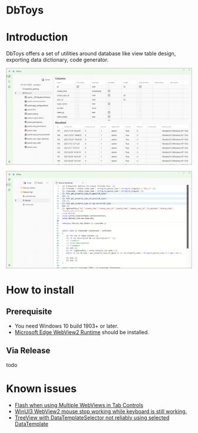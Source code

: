 # DbToys 

# Introduction

DbToys offers a set of utilities around database like view table design, exporting data dictionary, code generator.

![DbToys1](/images/screenshot1.png)

![DbToys2](/images/screenshot2.png)

# How to install

## Prerequisite
* You need Windows 10 build 1903+ or later.
* [Microsoft Edge WebView2 Runtime](https://go.microsoft.com/fwlink/p/?LinkId=2124703) should be installed.

## Via Release
todo

# Known issues
* [Flash when using Multiple WebViews in Tab Controls](https://github.com/MicrosoftEdge/WebView2Feedback/issues/1412)
* [WinUI3 WebView2 mouse stop working while keyboard is still working.](https://github.com/MicrosoftEdge/WebView2Feedback/issues/3003#issuecomment-1407131599)
* [TreeView with DataTemplateSelector not reliably using selected DataTemplate](https://github.com/microsoft/microsoft-ui-xaml/issues/2121)

